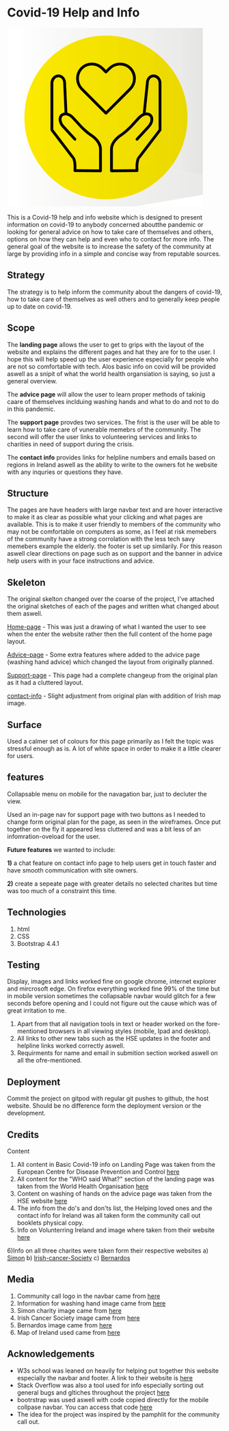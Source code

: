    # Covid-19 Help and Info
  ![Communtiy call out logo](./assets/images/community-call-booklet.png)

 This is a Covid-19 help and info website which is designed to present information on covid-19 to anybody concerned aboutthe pandemic or
 looking for general advice on how to take care of themselves and others, options on how they can help and even who to contact for more info. 
 The general goal of the website is to increase the safety of the community at large by providing info in a simple and concise way from reputable sources. 


 ## Strategy
The strategy is to help inform the community about the dangers of covid-19, how to take care of themselves as well others and to generally keep people up to date on covid-19. 

## Scope 
The **landing page** allows the user to get to grips with the layout of the website and explains the different pages and hat they are for to the user. I hope this will help speed up the user experience especially for people who are not so comfortable with tech. Alos basic info on covid will be provided aswell as a snipit of what the world health organsiation is saying, so just a general overview. 

The **advice page** will allow the user to learn proper methods of takinig caare of themselves inclduing washing hands and what to do and not to do in this pandemic. 

The **support page** provdes two services. The frist is the user will be able to learn how to take care of vunerable memebrs of the community. The second will offer the user links to volunteering services and links to charities in need of support during the crisis.

The **contact info** provides links for helpline numbers and emails based on regions in Ireland aswell as the ability to write to the owners fot he website with any inquries or questions they have. 


## Structure
The pages are have headers with large navbar text and are hover interactive to make it as clear as possible what your clicking and what pages are available. This is to make it user friendly to members of the community who may not be comfortable on computers as some, as I  feel at risk memebers of the community have a strong corrolation with the less tech savy memebers example the elderly. the footer is set up similarily. For this reason aswell clear directions on page such as on support and the banner in advice help users with in your face instructions and advice. 

## Skeleton
The original skelton changed over the coarse of the project, I've attached the original sketches of each of the pages and written what changed about them aswell.

[Home-page](./assets/wireframes/landing-page.pdf) - This was just a drawing of what I wanted the user to see when the enter the website rather then the full content of the home page layout.

[Advice-page](./assets/wireframes/advice-page.pdf) - Some extra features where added to the advice page (washing hand advice) which changed the layout from originally planned.

[Support-page](./assets/wireframes/support-volunteer.pdf) - This page had a complete changeup from the original plan as it had a cluttered layout. 

[contact-info](./assets/wireframes/contact-info-page.pdf) - Slight adjustment from original plan with addition of Irish map image. 

## Surface
Used a calmer set of colours for this page primarily as I felt the topic was stressful enough as is. A lot of white space in order to make it a little clearer for users. 

## features
Collapsable menu on mobile for the navagation bar, just to decluter the view.

Used an in-page nav for support page with two buttons as I needed to change form original plan for the page, as seen in the wireframes. Once put together on the fly it appeared less cluttered and was a bit less of an infomration-oveload for the user.

**Future features** we wanted to include: 

   **1)** a chat feature on contact info page to help users get in touch faster and have smooth communication with site owners. 
                                       
   **2)** create a sepeate page with greater details no selected charites but time was too much of a constraint this time.


## Technologies
1) html
2) CSS 
3) Bootstrap 4.4.1

## Testing
Display, images and links worked fine on google chrome, internet explorer and mircrosoft edge. On firefox everything worked fine 99% of the time but in mobile version sometimes the collapsable navbar would glitch for a few seconds before opening 
and I could not figure out the cause which was of great irritation to me.
1) Apart from that all navigation tools in text or header worked on the fore-mentioned browsers in all viewing styles (mobile, Ipad and desktop).
2) All links to other new tabs such as the HSE updates in the footer and helpline links worked correctly aswell. 
3) Requirments for name and email in submition section worked aswell on all the ofre-mentioned.

## Deployment
Commit the project on gitpod with regular git pushes to github, the host website. Should be no difference form the deployment version or the development. 

## Credits
Content
1) All content in Basic Covid-19 info on Landing Page was taken from the European Centre for Disease Prevention and Control [here](https://www.ecdc.europa.eu/en/covid-19/questions-answers)
2) All content for the "WHO said What?" section of the landing page was taken from the World Health Organisation [here](https://www.who.int/emergencies/diseases/novel-coronavirus-2019/events-as-they-happen)
3) Content on washing of hands on the advice page was taken from the HSE website [here](https://www2.hse.ie/wellbeing/how-to-wash-your-hands.html) 
4) The info from the do's and don'ts list, the Helping loved ones and the contact info for Ireland was all taken form the community call out booklets physical copy.
5) Info on Volunterring Ireland and image where taken from their website [here](https://www.volunteer.ie/)

6)Info on all three charites were taken form their respective websites a) [Simon](https://www.simon.ie/AboutUs.aspx)
                                                                       b) [Irish-cancer-Society](https://www.cancer.ie/)
                                                                       c) [Bernardos](https://www.barnardos.ie/) 

## Media 
1) Community call logo in the navbar came from [here](https://www.kilkennychamber.ie/the-community-call-advice-and-contact-information-for-kilkenny/)
2) Information for washing hand image came from [here](http://www.cuh.hse.ie/Patients-Visitors/Infection-Prevention-Control/Hand-Hygiene/)
3) Simon charity image came from [here](https://www.icsa.ie/news/2018/mar/dublin-simon-recruiting-social-enterprise-supervisor/)
4) Irish Cancer Society image came from [here](https://www.cancer.ie/node/3225) 
5) Bernardos image came from [here](https://iaia.ie/irelands-leading-childrens-charity-is-recruiting-barnardos-post-adoption-service/)
6) Map of Ireland used came from [here](https://www.statista.com/chart/10372/support-in-ireland-for-staying-in-the-eu/)

## Acknowledgements
 
 * W3s school was leaned on heavily for helping put together this website especially the navbar and footer. A link to their website is [here](https://www.w3schools.com/default.asp) 
 * Stack Overflow was also a tool used for info especially sorting out general bugs and gltiches throughout the project [here](https://stackoverflow.com/)
 * bootrstrap was used aswell with code copied directly for the mobile collpase navbar. You can access that code [here](https://www.w3schools.com/bootstrap/bootstrap_navbar.asp)
 * The idea for the project was inspired by the pamphlit for the community call out. 